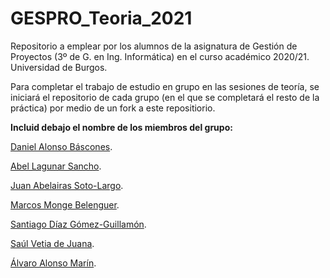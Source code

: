 # GESPRO_Teoria_2021
Repositorio a emplear por los alumnos de la asignatura de Gestión de Proyectos (3º de G. en Ing. Informática) en el curso académico 2020/21. Universidad de Burgos.

Para completar el trabajo de estudio en grupo en las sesiones de teoría, se iniciará el repositorio de cada grupo (en el que se completará el resto de la práctica) por medio de un fork a este repositiorio.

**Incluid debajo el nombre de los miembros del grupo:**

[Daniel Alonso Báscones](https://github.com/dab0012).

[Abel Lagunar Sancho](https://github.com/als1005).

[Juan Abelairas Soto-Largo](https://github.com/jas1008).

[Marcos Monge Belenguer](https://github.com/mmb1009).

[Santiago Díaz Gómez-Guillamón](https://github.com/sdg1002).

[Saúl Vetia de Juana](https://github.com/svd0009).

[Álvaro Alonso Marín](https://github.com/xam1002).
